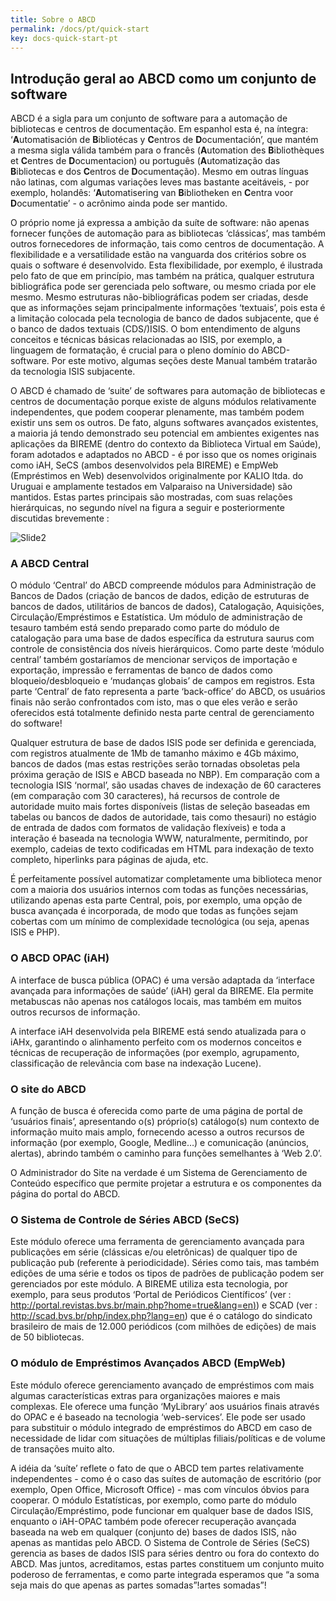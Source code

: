 ```yaml
---
title: Sobre o ABCD
permalink: /docs/pt/quick-start
key: docs-quick-start-pt
---
```


## Introdução geral ao ABCD como um conjunto de software

ABCD é a sigla para um conjunto de software para a automação de bibliotecas e centros de documentação. Em espanhol esta é, na íntegra: ‘**A**utomatisación de **B**ibliotécas y **C**entros de **D**ocumentación’, que mantém a mesma sigla válida também para o francês (**A**utomation des **B**ibliothèques et **C**entres de **D**ocumentacion) ou português (**A**utomatização das **B**ibliotecas e dos **C**entros de **D**ocumentação). Mesmo em outras línguas não latinas, com algumas variações leves mas bastante aceitáveis, - por exemplo, holandês: ‘**A**utomatisering van **B**ibliotheken en **C**entra voor **D**ocumentatie’ - o acrônimo ainda pode ser mantido.

O próprio nome já expressa a ambição da suíte de software: não apenas fornecer funções de automação para as bibliotecas ‘clássicas’, mas também outros fornecedores de informação, tais como centros de documentação. A flexibilidade e a versatilidade estão na vanguarda dos critérios sobre os quais o software é desenvolvido. Esta flexibilidade, por exemplo, é ilustrada pelo fato de que em princípio, mas também na prática, qualquer estrutura bibliográfica pode ser gerenciada pelo software, ou mesmo criada por ele mesmo. Mesmo estruturas não-bibliográficas podem ser criadas, desde que as informações sejam principalmente informações ‘textuais’, pois esta é a limitação colocada pela tecnologia de banco de dados subjacente, que é o banco de dados textuais (CDS/)ISIS. O bom entendimento de alguns conceitos e técnicas básicas relacionadas ao ISIS, por exemplo, a linguagem de formatação, é crucial para o pleno domínio do ABCD-software. Por este motivo, algumas seções deste Manual também tratarão da tecnologia ISIS subjacente.

O ABCD é chamado de ‘suite’ de softwares para automação de bibliotecas e centros de documentação porque existe de alguns módulos relativamente independentes, que podem cooperar plenamente, mas também podem existir uns sem os outros. De fato, alguns softwares avançados existentes, a maioria já tendo demonstrado seu potencial em ambientes exigentes nas aplicações da BIREME (dentro do contexto da Biblioteca Virtual em Saúde), foram adotados e adaptados no ABCD - é por isso que os nomes originais como iAH, SeCS (ambos desenvolvidos pela BIREME) e EmpWeb (Empréstimos en Web) desenvolvidos originalmente por KALIO ltda. do Uruguai e amplamente testados em Valparaiso na Universidade) são mantidos. Estas partes principais são mostradas, com suas relações hierárquicas, no segundo nível na figura a seguir e posteriormente discutidas brevemente :

![Slide2](https://user-images.githubusercontent.com/20482054/137317710-09934ef8-971e-499b-ac63-0cb54f7677c2.JPG)

### A ABCD Central

O módulo ‘Central’ do ABCD compreende módulos para Administração de Bancos de Dados (criação de bancos de dados, edição de estruturas de bancos de dados, utilitários de bancos de dados), Catalogação, Aquisições, Circulação/Empréstimos e Estatística. Um módulo de administração de tesauro também está sendo preparado como parte do módulo de catalogação para uma base de dados específica da estrutura saurus com controle de consistência dos níveis hierárquicos. Como parte deste ‘módulo central’ também gostaríamos de mencionar serviços de importação e exportação, impressão e ferramentas de banco de dados como bloqueio/desbloqueio e ‘mudanças globais’ de campos em registros. Esta parte ‘Central’ de fato representa a parte ‘back-office’ do ABCD, os usuários finais não serão confrontados com isto, mas o que eles verão e serão oferecidos está totalmente definido nesta parte central de gerenciamento do software!

Qualquer estrutura de base de dados ISIS pode ser definida e gerenciada, com registros atualmente de 1Mb de tamanho máximo e 4Gb máximo, bancos de dados (mas estas restrições serão tornadas obsoletas pela próxima geração de ISIS e ABCD baseada no NBP). Em comparação com a tecnologia ISIS ‘normal’, são usadas chaves de indexação de 60 caracteres (em comparação com 30 caracteres), há recursos de controle de autoridade muito mais fortes disponíveis (listas de seleção baseadas em tabelas ou bancos de dados de autoridade, tais como thesauri) no estágio de entrada de dados com formatos de validação flexíveis) e toda a interação é baseada na tecnologia WWW, naturalmente, permitindo, por exemplo, cadeias de texto codificadas em HTML para indexação de texto completo, hiperlinks para páginas de ajuda, etc.

É perfeitamente possível automatizar completamente uma biblioteca menor com a maioria dos usuários internos com todas as funções necessárias, utilizando apenas esta parte Central, pois, por exemplo, uma opção de busca avançada é incorporada, de modo que todas as funções sejam cobertas com um mínimo de complexidade tecnológica (ou seja, apenas ISIS e PHP).

### O ABCD OPAC (iAH)

A interface de busca pública (OPAC) é uma versão adaptada da ‘interface avançada para informações de saúde’ (iAH) geral da BIREME. Ela permite metabuscas não apenas nos catálogos locais, mas também em muitos outros recursos de informação.

A interface iAH desenvolvida pela BIREME está sendo atualizada para o iAHx, garantindo o alinhamento perfeito com os modernos conceitos e técnicas de recuperação de informações (por exemplo, agrupamento, classificação de relevância com base na indexação Lucene).

### O site do ABCD

A função de busca é oferecida como parte de uma página de portal de ‘usuários finais’, apresentando o(s) próprio(s) catálogo(s) num contexto de informação muito mais amplo, fornecendo acesso a outros recursos de informação (por exemplo, Google, Medline…) e comunicação (anúncios, alertas), abrindo também o caminho para funções semelhantes à ‘Web 2.0’.

O Administrador do Site na verdade é um Sistema de Gerenciamento de Conteúdo específico que permite projetar a estrutura e os componentes da página do portal do ABCD.

### O Sistema de Controle de Séries ABCD (SeCS)

Este módulo oferece uma ferramenta de gerenciamento avançada para publicações em série (clássicas e/ou eletrônicas) de qualquer tipo de publicação pub (referente à periodicidade). Séries como tais, mas também edições de uma série e todos os tipos de padrões de publicação podem ser gerenciados por este módulo. A BIREME utiliza esta tecnologia, por exemplo, para seus produtos ‘Portal de Periódicos Científicos’ (ver :  [http://portal.revistas.bvs.br/main.php?home=true&lang=en)](http://portal.revistas.bvs.br/main.php?home=true&lang=en)) e SCAD (ver : http://scad.bvs.br/php/index.php?lang=en) que é o catálogo do sindicato brasileiro de mais de 12.000 periódicos (com milhões de edições) de mais de 50 bibliotecas.

### O módulo de Empréstimos Avançados ABCD (EmpWeb)

Este módulo oferece gerenciamento avançado de empréstimos com mais algumas características extras para organizações maiores e mais complexas. Ele oferece uma função ‘MyLibrary’ aos usuários finais através do OPAC e é baseado na tecnologia ‘web-services’. Ele pode ser usado para substituir o módulo integrado de empréstimos do ABCD em caso de necessidade de lidar com situações de múltiplas filiais/políticas e de volume de transações muito alto.

A idéia da ‘suíte’ reflete o fato de que o ABCD tem partes relativamente independentes - como é o caso das suítes de automação de escritório (por exemplo, Open Office, Microsoft Office) - mas com vínculos óbvios para cooperar. O módulo Estatísticas, por exemplo, como parte do módulo Circulação/Empréstimo, pode funcionar em qualquer base de dados ISIS, enquanto o iAH-OPAC também pode oferecer recuperação avançada baseada na web em qualquer (conjunto de) bases de dados ISIS, não apenas as mantidas pelo ABCD. O Sistema de Controle de Séries (SeCS) gerencia as bases de dados ISIS para séries dentro ou fora do contexto do ABCD. Mas juntos, acreditamos, estas partes constituem um conjunto muito poderoso de ferramentas, e como parte integrada esperamos que “a soma seja mais do que apenas as partes somadas”!artes somadas”!  
